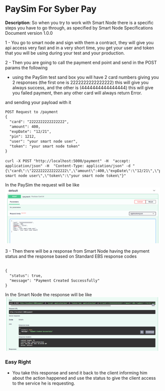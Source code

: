 # PaySim For Syber Pay

**Description**:  So when you try to work with Smart Node there is a specific 
steps you have to go through, as specified by Smart Node Specifications Document 
version 1.0.0

 
1 - You go to smart node and sign with them a contract, they will give you api access
very fast and in a very short time, you get your user and token that you will be using
during your test and your production.

2 - Then you are going to call the payment end point and send in the POST params
the following 
* using the PaySim test sand box you will have 2 card numbers giving you 2 responses
(the first one is 2222222222222222) this will give you always success, and the other
is (4444444444444444) this will give you failed payment, then any other card will
always return Error.

and sending your payload with it
```
POST Request to /payment
{
  "card": "2222222222222222",
  "amount": 400,
  "expDate": "12/21",
  "pin": 1212,
  "user": "your smart node user",
  "token": "your smart node token"
}

curl -X POST "http://localhost:5000/payment" -H  "accept: application/json" -H  "Content-Type: application/json" -d "{\"card\":\"2222222222222222\",\"amount\":400,\"expDate\":\"12/21\",\"pin\":1212,\"user\":\"your smart node user\",\"token\":\"your smart node token\"}"

```
In the PaySim the request will be like
![](./assets/Smart%20Node%201.PNG)

3 - Then there will be a response from Smart Node having the payment status and
the response based on Standard EBS response codes 

```

{
  "status": true,
  "message": "Payment Created Successfully"
}

```
In the Smart Node the response will be like
![](./assets/Smart%20Node%202.PNG)

### Easy Right

- You take this response and send it back to the client informing him about the
action happened and use the status to give the client access to the service
he is requesting.